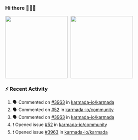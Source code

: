 ### Hi there 👋👋👋

<div style="display: flex; gap: 10px;">
  <img height="200px" src="https://github-readme-stats.vercel.app/api?username=Vacant2333&show_icons=true&theme=flag-india&count_private=true&hide_rank=true&include_all_commits=true">
  <img height="200px" src="https://github-readme-stats.vercel.app/api/top-langs/?username=Vacant2333&layout=donut">
</div>

### :zap: Recent Activity

<!--START_SECTION:activity-->
1. 🗣 Commented on [#3963](https://github.com/karmada-io/karmada/issues/3963#issuecomment-1688231333) in [karmada-io/karmada](https://github.com/karmada-io/karmada)
2. 🗣 Commented on [#52](https://github.com/karmada-io/community/issues/52#issuecomment-1688221436) in [karmada-io/community](https://github.com/karmada-io/community)
3. 🗣 Commented on [#3963](https://github.com/karmada-io/karmada/issues/3963#issuecomment-1688164464) in [karmada-io/karmada](https://github.com/karmada-io/karmada)
4. ❗ Opened issue [#52](https://github.com/karmada-io/community/issues/52) in [karmada-io/community](https://github.com/karmada-io/community)
5. ❗ Opened issue [#3963](https://github.com/karmada-io/karmada/issues/3963) in [karmada-io/karmada](https://github.com/karmada-io/karmada)
<!--END_SECTION:activity-->
